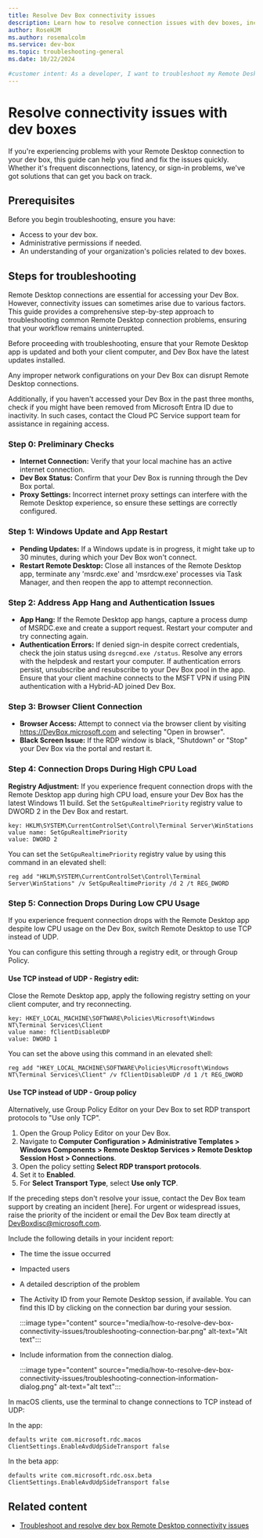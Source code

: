 ```yaml
---  
title: Resolve Dev Box connectivity issues    
description: Learn how to resolve connection issues with dev boxes, including disconnections and sign-in problems, to maintain a stable workflow.
author: RoseHJM    
ms.author: rosemalcolm  
ms.service: dev-box    
ms.topic: troubleshooting-general    
ms.date: 10/22/2024
  
#customer intent: As a developer, I want to troubleshoot my Remote Desktop connection issues with dev boxes so that I can maintain a stable and efficient workflow.    
---  
```

  
# Resolve connectivity issues with dev boxes  
  
If you're experiencing problems with your Remote Desktop connection to your dev box, this guide can help you find and fix the issues quickly. Whether it's frequent disconnections, latency, or sign-in problems, we've got solutions that can get you back on track.  
  
## Prerequisites  
  
Before you begin troubleshooting, ensure you have:  
  
- Access to your dev box.  
- Administrative permissions if needed.  
- An understanding of your organization's policies related to dev boxes.  

## Steps for troubleshooting 
  
Remote Desktop connections are essential for accessing your Dev Box. However, connectivity issues can sometimes arise due to various factors. This guide provides a comprehensive step-by-step approach to troubleshooting common Remote Desktop connection problems, ensuring that your workflow remains uninterrupted.
 
Before proceeding with troubleshooting, ensure that your Remote Desktop app is updated and both your client computer, and Dev Box have the latest updates installed. 

Any improper network configurations on your Dev Box can disrupt Remote Desktop connections. 

Additionally, if you haven't accessed your Dev Box in the past three months, check if you might have been removed from Microsoft Entra ID due to inactivity. In such cases, contact the Cloud PC Service support team for assistance in regaining access.

### Step 0: Preliminary Checks
- **Internet Connection:** Verify that your local machine has an active internet connection.
- **Dev Box Status:** Confirm that your Dev Box is running through the Dev Box portal.
- **Proxy Settings:** Incorrect internet proxy settings can interfere with the Remote Desktop experience, so ensure these settings are correctly configured.

### Step 1: Windows Update and App Restart
- **Pending Updates:** If a Windows update is in progress, it might take up to 30 minutes, during which your Dev Box won't connect.
- **Restart Remote Desktop:** Close all instances of the Remote Desktop app, terminate any 'msrdc.exe' and 'msrdcw.exe' processes via Task Manager, and then reopen the app to attempt reconnection.

### Step 2: Address App Hang and Authentication Issues
- **App Hang:** If the Remote Desktop app hangs, capture a process dump of MSRDC.exe and create a support request. Restart your computer and try connecting again.
- **Authentication Errors:** If denied sign-in despite correct credentials, check the join status using `dsregcmd.exe /status`. Resolve any errors with the helpdesk and restart your computer. If authentication errors persist, unsubscribe and resubscribe to your Dev Box pool in the app. Ensure that your client machine connects to the MSFT VPN if using PIN authentication with a Hybrid-AD joined Dev Box.

### Step 3: Browser Client Connection
- **Browser Access:** Attempt to connect via the browser client by visiting https://DevBox.microsoft.com and selecting "Open in browser".
- **Black Screen Issue:** If the RDP window is black, "Shutdown" or "Stop" your Dev Box via the portal and restart it.

### Step 4: Connection Drops During High CPU Load
**Registry Adjustment:** If you experience frequent connection drops with the Remote Desktop app during high CPU load, ensure your Dev Box has the latest Windows 11 build. Set the `SetGpuRealtimePriority` registry value to DWORD 2 in the Dev Box and restart.

```
key: HKLM\SYSTEM\CurrentControlSet\Control\Terminal Server\WinStations
value name: SetGpuRealtimePriority
value: DWORD 2
```

You can set the `SetGpuRealtimePriority` registry value by using this command in an elevated shell:

```
reg add "HKLM\SYSTEM\CurrentControlSet\Control\Terminal Server\WinStations" /v SetGpuRealtimePriority /d 2 /t REG_DWORD
```  

### Step 5: Connection Drops During Low CPU Usage

If you experience frequent connection drops with the Remote Desktop app despite low CPU usage on the Dev Box, switch Remote Desktop to use TCP instead of UDP. 

You can configure this setting through a registry edit, or through Group Policy. 

#### Use TCP instead of UDP - Registry edit:
Close the Remote Desktop app, apply the following registry setting on your client computer, and try reconnecting.

```
key: HKEY_LOCAL_MACHINE\SOFTWARE\Policies\Microsoft\Windows NT\Terminal Services\Client
value name: fClientDisableUDP
value: DWORD 1
```

You can set the above using this command in an elevated shell:

```
reg add "HKEY_LOCAL_MACHINE\SOFTWARE\Policies\Microsoft\Windows NT\Terminal Services\Client" /v fClientDisableUDP /d 1 /t REG_DWORD
```

#### Use TCP instead of UDP - Group policy
Alternatively, use Group Policy Editor on your Dev Box to set RDP transport protocols to "Use only TCP".

1. Open the Group Policy Editor on your Dev Box.
2. Navigate to **Computer Configuration > Administrative Templates > Windows Components > Remote Desktop Services > Remote Desktop Session Host > Connections**.
3. Open the policy setting **Select RDP transport protocols**.
4. Set it to **Enabled**.
5. For **Select Transport Type**, select **Use only TCP**.

If the preceding steps don't resolve your issue, contact the Dev Box team support by creating an incident [here]. For urgent or widespread issues, raise the priority of the incident or email the Dev Box team directly at DevBoxdisc@microsoft.com. 

Include the following details in your incident report:

- The time the issue occurred
- Impacted users
- A detailed description of the problem
- The Activity ID from your Remote Desktop session, if available. You can find this ID by clicking on the connection bar during your session.

   :::image type="content" source="media/how-to-resolve-dev-box-connectivity-issues/troubleshooting-connection-bar.png" alt-text="Alt text":::

- Include information from the connection dialog.
 
   :::image type="content" source="media/how-to-resolve-dev-box-connectivity-issues/troubleshooting-connection-information-dialog.png" alt-text="alt text":::

In macOS clients, use the terminal to change connections to TCP instead of UDP:

In the app:
```
defaults write com.microsoft.rdc.macos ClientSettings.EnableAvdUdpSideTransport false
```

In the beta app:
```
defaults write com.microsoft.rdc.osx.beta ClientSettings.EnableAvdUdpSideTransport false
```


## Related content
- [Troubleshoot and resolve dev box Remote Desktop connectivity issues](how-to-troubleshoot-repair-dev-box.md)
